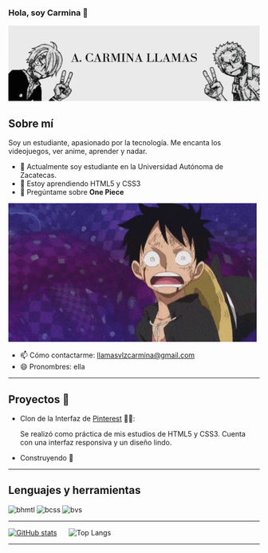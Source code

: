 ### Hola, soy Carmina 👋

![Perfil](imagenes/Banner_1.jpg)

## Sobre mí

Soy un estudiante, apasionado por la tecnología. Me encanta los videojuegos, ver anime, aprender y nadar.


- 🔭 Actualmente soy estudiante en la Universidad Autónoma de Zacatecas.
- 🌱 Estoy aprendiendo HTML5 y CSS3
- 💬 Pregúntame sobre **One Piece**

  
 <img src="imagenes/onepiece.gif" alt="preguntame">

  
- 📫 Cómo contactarme: llamasvlzcarmina@gmail.com
- 😄 Pronombres: ella

---

## Proyectos  :toolbox:

- Clon de la Interfaz de [Pinterest](https://github.com/ACarminaLlamas/pinterestinterfaz) :pirate_flag::

  Se realizó como práctica de mis estudios de HTML5 y CSS3. Cuenta con una interfaz responsiva y un diseño lindo.

- Construyendo :bricks:

---


## Lenguajes y herramientas
![bhmtl](https://img.shields.io/badge/HTML5-E34F26?style=for-the-badge&logo=html5&logoColor=white)  ![bcss](https://img.shields.io/badge/CSS3-1572B6?style=for-the-badge&logo=css3&logoColor=white) ![bvs](https://img.shields.io/badge/VSCode-0078D4?style=for-the-badge&logo=visual%20studio%20code&logoColor=white)

---

[![GitHub stats](https://github-readme-stats.vercel.app/api?username=ACarminaLlamas)](https://github.com/ACarminaLlamas/github-readme-stats)&nbsp;&nbsp;&nbsp;&nbsp;&nbsp;&nbsp;![Top Langs](https://github-readme-stats.vercel.app/api/top-langs/?username=ACarminaLlamas&layout=compact)


---




<!--
**ACarminaLlamas/ACarminaLlamas** is a ✨ _special_ ✨ repository because its `README.md` (this file) appears on your GitHub profile.

Here are some ideas to get you started:

- 🔭 I’m currently working on ...
- 🌱 I’m currently learning ...
- 👯 I’m looking to collaborate on ...
- 🤔 I’m looking for help with ...
- 💬 Ask me about ...
- 📫 How to reach me: ...
- 😄 Pronouns: ...
- ⚡ Fun fact: ...
-->

